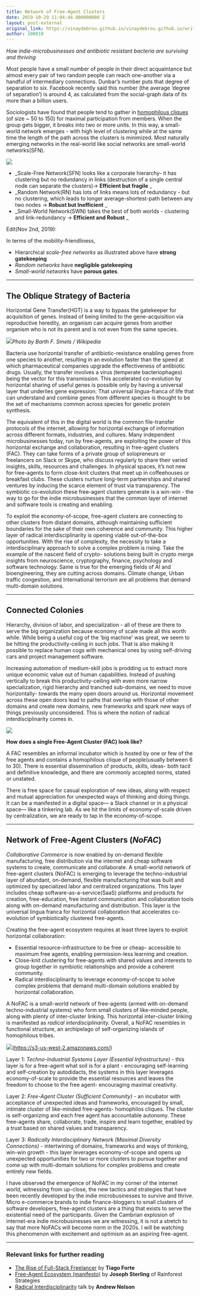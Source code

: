 ```yaml
---
title: Network of Free-Agent Clusters
date: 2019-10-29 11:04:44.000000000 Z
layout: post-external
original_link: https://vinaydebrou.github.io/vinaydebrou.github.io/writing/essay/2019/10/29/network-free-agent-clusters.html
author: 100019
---
```


_How indie-microbusinesses and antibiotic resistant bacteria are surviving and thriving_

Most people have a small number of people in their direct acquaintance but almost every pair of two random people can reach one-another via a handful of intermediary connections. Dunbar’s number puts that degree of separation to six. Facebook recently said this number (the average ‘degree of separation’) is around 4, as calculated from the social-graph data of its more than a billion users.

Sociologists have found that people tend to gather in [homophilous cliques](https://academic.oup.com/jcmc/article/11/4/1062/4617719) (of size ~ 50 to 150) for maximal participation from members. When the group gets bigger, it breaks into two or more units. In this way, a small-world network emerges - with high level of clustering while at the same time the length of the path across the clusters is minimized. Most naturally emerging networks in the real-world like social networks are small-world networks(SFN).

[![](https://s3-us-west-2.amazonaws.com/secure.notion-static.com/615aa2f2-4cd2-40f7-9d9a-098d7d9aa79a/Untitled.png)](https://s3-us-west-2.amazonaws.com/)

- _Scale-Free Network(SFN) looks like a corporate hierarchy- it has clustering but no redundancy in links (destruction of a single central node can separate the clusters)→ **Efficient but fragile** _
- _Random Network(RN) has lots of links means lots of redundancy - but no clustering, which leads to longer average-shortest-path between any two nodes → **Robust but Inefficient** _
- _Small-World Network(SWN) takes the best of both worlds - clustering and link-redundancy → **Efficient and Robust** _

Edit(Nov 2nd, 2019):

In terms of the mobility-friendliness,

- Hierarchical _scale-free networks_ as illustrated above have **strong gatekeeping**
- _Random networks_ have **negligible gatekeeping**
- _Small-world networks_ have **porous gates**.

* * *

## The Oblique Strategy of Bacteria

Horizontal Gene Transfer(HGT) is a way to bypass the gatekeeper for acquisition of genes. Instead of being limited to the gene-acquisition via reproductive heredity, an organism can acquire genes from another organism who is not its parent and is not even from the same species.

[![](https://s3-us-west-2.amazonaws.com/secure.notion-static.com/a1224ce7-1680-4306-8f45-c847f750c23a/Untitled.png)](https://s3-us-west-2.amazonaws.com/)_Photo by Barth F. Smets / Wikipedia_

Bacteria use horizontal transfer of antibiotic-resistance enabling genes from one species to another, resulting in an evolution faster than the speed at which pharmaceutical companies upgrade the effectiveness of antibiotic drugs. Usually, the transfer involves a virus (temperate bacteriophages) being the vector for this transmission. This accelerated co-evolution by horizontal sharing of useful genes is possible only by having a universal layer that underlies gene expression. That universal lingua-franca of life that can understand and combine genes from different species is thought to be the set of mechanisms common across species for genetic protein synthesis.

The equivalent of this in the digital world is the common file-transfer protocols of the internet, allowing for horizontal exchange of information across different formats, industries, and cultures. Many independent microbusinesses today, run by free-agents, are exploiting the power of this horizontal exchange and collaboration, resulting in free-agent clusters (FAC). They can take forms of a private group of solopreneurs or freelancers on Slack or Skype, who discuss regularly to share their varied insights, skills, resources and challenges. In physical spaces, it’s not new for free-agents to form close-knit clusters that meet up in coffeehouses or breakfast clubs. These clusters nurture long-term partnerships and shared ventures by inducing the scarce element of trust via transparency. The symbiotic co-evolution these free-agent clusters generate is a win-win - the way to go for the indie microbusinesses that the common layer of internet and software tools is creating and enabling.

To exploit the economy-of-scope, free-agent clusters are connecting to other clusters from distant domains, although maintaining sufficient boundaries for the sake of their own coherence and community. This higher layer of radical interdisciplinarity is opening viable out-of-the-box opportunities. With the rise of complexity, the necessity to take a interdisciplinary approach to solve a complex problem is rising. Take the example of the nascent field of crypto- solutions being built in crypto merge insights from neuroscience, cryptography, finance, psychology and software technology. Same is true for the emerging fields of AI and bioengineering, they are cutting across domains. Climate change, Urban traffic congestion, and International terrorism are all problems that demand multi-domain solutions.

* * *

## Connected Colonies

Hierarchy, division of labor, and specialization - all of these are there to serve the big organization because economy of scale made all this worth while. While being a useful cog of the ‘big machine’ was great, we seem to be hitting the productivity-ceiling in such jobs. That is also making it possible to replace human cogs with mechanical ones by using self-driving cars and project management software.

Increasing automation of medium-skill jobs is prodding us to extract more unique economic value out of human capabilities. Instead of pushing vertically to break this productivity-ceiling with even more narrow specialization, rigid hierarchy and tranched sub-domains, we need to move horizontally- towards the many open doors around us. Horizontal movement across these open doors lead to paths that overlap with those of other domains and create new domains, new frameworks and spark new ways of things previously unconsidered. This is where the notion of radical interdisciplinarity comes in.

[![](https://s3.us-west-2.amazonaws.com/secure.notion-static.com/b3f36652-087d-4d77-97bc-a1a8bab045fa/Untitled.png?X-Amz-Algorithm=AWS4-HMAC-SHA256&X-Amz-Credential=ASIAT73L2G45P2WRPTEO%2F20191025%2Fus-west-2%2Fs3%2Faws4_request&X-Amz-Date=20191025T101915Z&X-Amz-Expires=86400&X-Amz-Security-Token=AgoJb3JpZ2luX2VjEDkaCXVzLXdlc3QtMiJHMEUCIQDiTMX33ABxcelW4Bv%2BJB5xR51pEqy522ceqWa1nh3wLAIgGYO07xCD2BwLQSpLZF5mmg2iZ5t1z3bUU%2FoTXHqeGlIq%2FAMIQhAAGgwyNzQ1NjcxNDkzNzAiDOUh%2B8cKTuckUJxDvCrZAzINQKGm9HwnkL5e6Dydr5e4D7RWtJj7CYw0k3jISgWw29NNJ5eGC5819BQ3GTmWdA3yWCPaDA9xqZo4zNxTsPBtRb2FwO4jZhvih6LP4rNWNdl3GE%2B19QnkaBmgaplNMsqA6b1Zbfqd%2F0bgoX0yeTM1O6P%2FzZsLUmS8gs1IsrHd6q2WaFk2zgFuJhwQs8YYLYtuucAxH72VD4SGJtfwM0ZdgBXDuZCnMYilavvPopl%2BPddn%2BDdBlpLEBYUdHAVmKDvXRjEgWfm3rv0zv2UAwMYZAknex4XHgKwmxz11ECjmFBPsOAm0Y2u4W2fvEErMp2Cw8sQrR8lptIhT9SJH4C%2Fz4FpqDvzJOkCu39VdWKD7XklQ8FybIddKGHFxaIVzVCI5I4fED6dxAfAhrANyMLPoZtKtpkymGr3xai%2BFkL9tsJaSq1TykRIn%2BN7YcoqarzibIkiVO8uDPme2C7OSkjjJnOTYNVhytI4LNc1OdpR6iwcW%2B6A0mrlIGdQC0MLbduAsEDW7aC7giJO7j7m566VQASI6aRII5PaSCzhOorW9RVg%2Fn4dGx2aqy8IKPB%2Fh3aLtWswPvM4tkVRPkV%2FuyQGJZL%2Bp29Jy96kerHuKyp4DgGub%2FMrTGfF1MPjkyu0FOrQBeE3EUWP71QyB7kZjf1jdU4Wn0dXbCuaf%2F3cD8PbdsJx9d2gjzf8LFEjkTVS67gSwiPZ8zYIJj7MjRaAeRq9T3OtCkf2L78i6HhEzdq1i2BuYHxPvB79Tqvm%2Fx2XSDg6bMkbMGNu0PdT6MZ%2Bx8mXYtZ7zk0XQmCRkZMK5DTdX%2FZzWHNdm9UGmmn%2BBnVEBUk8I79y8uHiPh4saGn1rCBfU5VdSgEsQwbYU7vwMpPZZR4SrkMBA&X-Amz-Signature=9be71b69c185728f254a2b83f8a68759bf1aa8123760f0b65aa6258d3e8c5904&X-Amz-SignedHeaders=host&response-content-disposition=attachment%3B%20filename%20%3D%22Untitled.png%22) ](https://s3.us-west-2.amazonaws.com/)

**How does a single Free-Agent Cluster (FAC) look like?**

A FAC resembles an informal incubator which is hosted by one or few of the free agents and contains a homophilous clique of people(usually between 6 to 30). There is essential dissemination of products, skills, ideas- both tacit and definitive knowledge, and there are commonly accepted norms, stated or unstated.

There is free space for casual exploration of new ideas, along with respect and mutual appreciation for unexpected ways of thinking and doing things. It can be a manifested in a digital space— a Slack channel or in a physical space— like a tinkering lab. As we hit the limits of economy-of-scale driven by centralization, we are ready to tap in the economy-of-scope.

* * *

## **Network of Free-Agent Clusters (_NoFAC_)**

_Collaborative Commerce_ is now enabled by on-demand flexible manufacturing, free distribution via the internet and cheap software systems to create, communicate and collaborate. A small-world network of free-agent clusters (NoFAC) is emerging to leverage the techno-industrial layer of abundant, on-demand, flexible manufacturing that was built and optimized by specialized labor and centralized organizations. This layer includes cheap software-as-a-service(SaaS) platforms and products for creation, free-education, free instant communication and collaboration tools along with on-demand manufacturing and distribution. This layer is the universal lingua franca for horizontal collaboration that accelerates co-evolution of symbiotically clustered free-agents.

Creating the free-agent ecosystem requires at least three layers to exploit horizontal collaboration:

- Essential resource-infrastructure to be free or cheap- accessible to maximum free agents, enabling permission-less learning and creation.
- Close-knit clustering for free-agents with shared values and interests to group together in symbiotic relationships and provide a coherent community.
- Radical interdisciplinarity to leverage economy-of-scope to solve complex problems that demand multi-domain solutions enabled by horizontal collaboration.

A NoFAC is a small-world network of free-agents (armed with on-demand techno-industrial systems) who form small clusters of like-minded people, along with plenty of inter-cluster linking. This horizontal inter-cluster linking is manifested as _radical interdisciplinarity._ Overall, a NoFAC resembles in functional structure, an archipelago of self-organizing islands of homophilous tribes.

![](https://s3-us-west-2.amazonaws.com/secure.notion-static.com/ab669672-6b92-474e-b994-1df68cbc0ac2/Untitled.png)(https://s3-us-west-2.amazonaws.com/)

Layer 1: _Techno-Industrial Systems Layer (Essential Infrastructure)_ - this layer is for a free-agent what soil is for a plant - encouraging self-learning and self-creation by autodidacts, the systems in this layer leverages economy-of-scale to provide the essential resources and leaves the freedom to choose to the free agent- encouraging maximal creativity.

Layer 2: _Free-Agent Cluster (Sufficient Community)_ - an incubator with acceptance of unexpected ideas and frameworks, encouraged by small, intimate cluster of like-minded free-agents- homophilos cliques. The cluster is self-organizing and each free agent has accountable autonomy. These free-agents share, collaborate, trade, inspire and learn together, enabled by a trust based on shared values and transparency.

Layer 3: _Radically Interdisciplinary Network (Maximal Diversity Connections)_ - intertwining of domains, frameworks and ways of thinking, win-win growth - this layer leverages economy-of-scope and opens up unexpected opportunities for two or more clusters to pursue together and come up with multi-domain solutions for complex problems and create entirely new fields.

I have observed the emergence of NoFAC in my corner of the internet world, witnessing from up-close, the new tactics and strategies that have been recently developed by the indie microbusinesses to survive and thrive. Micro e-commerce brands to indie finance-bloggers to small clusters of software developers, free-agent clusters are a thing that exists to serve the existential need of the participants. Given the Cambrian explosion of internet-era indie microbusinesses we are witnessing, it is not a stretch to say that more NoFACs will become norm in the 2020s. I will be watching this phenomenon with excitement and optimism as an aspiring free-agent.

* * *

### Relevant links for further reading

- [The Rise of Full-Stack Freelancer](https://www.notion.so/brewing/Free-Agents-Clusters-25f1165226af4dd89a368c8eabede930#fb1d353f0be845c1a18f573ee6fbdd75) by **Tiago Forte**
- [Free-Agent Ecosystem (manifesto)](https://static1.squarespace.com/static/5659f669e4b0f60cdbb12aa8/t/5ace41c30e2e72484fea7026/1523466729545/Free+Agent+Ecosystem+Manifesto+v8+2017.pdf) by **Joseph Sterling** of Rainforest Strategies
- [Radical Interdisciplinarity](https://www.youtube.com/watch?v=4cXRrNXK4zE) talk by **Andrew Nelson**
